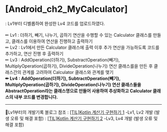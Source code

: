 # [Android_ch2_MyCalculator]

: Lv1부터 디벨롭하여 완성한 Lv4 코드를 업로드하였다. <br><br>
✏ Lv1 : 더하기, 빼기, 나누기, 곱하기 연산을 수행할 수 있는 Calculator 클래스를 만들고, 클래스를 이용하여 연산을 진행하고 출력하기 <br>
✏ Lv2 : Lv1에서 만든 Calculator 클래스에 출력 이후 추가 연산을 가능하도록 코드를 추가하고, 연산 진행 후 출력하기 <br>
✏ Lv3 : AddOperation(더하기), SubstractOperation(빼기), MultiplyOperation(곱하기), DivideOperation(나누기) 연산 클래스를을 만든 후 클래스간의 관계를 고려하여 Calculator 클래스와 관계를 맺기 <br>
**✏ Lv4 : AddOperation(더하기), SubtractOperation(빼기), MultiplyOperation(곱하기), DivideOperation(나누기) 연산 클래스들을 AbstractOperation라는 클래스명으로 만들어 사용하여 추상화하고 Calculator 클래스의 내부 코드를 변경합니다.** <br>

<hr>

📖Lv1부터의 개발기록 블로그 참조
: [[TIL]Kotlin 계산기 구현하기 1](https://velog.io/@wiz_hey/TILKotlin-%EA%B3%84%EC%82%B0%EA%B8%B0-%EA%B5%AC%ED%98%84%ED%95%98%EA%B8%B0) -Lv1, Lv2 개발 (발생 오류 및 해결 포함)
: [[TIL]Kotlin 계산기 구현하기 2](https://velog.io/@wiz_hey/TILKotlin-%EA%B3%84%EC%82%B0%EA%B8%B0-%EA%B5%AC%ED%98%84%ED%95%98%EA%B8%B0-2) -Lv3, Lv4 개발 (발생 오류 및 해결 포함)



